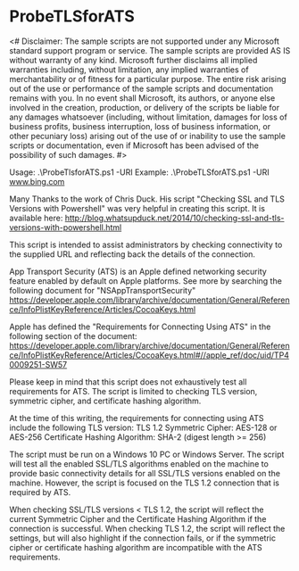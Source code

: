 # ProbeTLSforATS
<#
 Disclaimer: The sample scripts are not supported under any Microsoft standard support program or service. 
 The sample scripts are provided AS IS without warranty of any kind. Microsoft further disclaims all implied warranties 
 including, without limitation, any implied warranties of merchantability or of fitness for a particular purpose. 
 The entire risk arising out of the use or performance of the sample scripts and documentation remains with you. In no event shall Microsoft, its authors, or anyone else involved in the creation, production, or delivery of the scripts be liable for any damages whatsoever (including, without limitation, damages for loss of business profits, business interruption, loss of business information, or other pecuniary loss) arising out of the use of or inability to use the sample scripts or documentation, even if Microsoft has been advised of the possibility of such damages.
#>

Usage:   .\ProbeTlsforATS.ps1 -URI <Website URI>
Example: .\ProbeTLSforATS.ps1 -URI www.bing.com

Many Thanks to the work of Chris Duck. His script "Checking SSL and TLS Versions with Powershell" was very helpful in creating this script. It is available here: http://blog.whatsupduck.net/2014/10/checking-ssl-and-tls-versions-with-powershell.html

This script is intended to assist administrators by checking connectivity to the supplied URL and reflecting back the details of the connection.

App Transport Security (ATS) is an Apple defined networking security feature enabled by default on Apple platforms. See more by searching the following document for "NSAppTransportSecurity"
https://developer.apple.com/library/archive/documentation/General/Reference/InfoPlistKeyReference/Articles/CocoaKeys.html

Apple has defined the "Requirements for Connecting Using ATS" in the following section of the document: https://developer.apple.com/library/archive/documentation/General/Reference/InfoPlistKeyReference/Articles/CocoaKeys.html#//apple_ref/doc/uid/TP40009251-SW57

Please keep in mind that this script does not exhaustively test all requirements for ATS. The script is limited to checking TLS version, symmetric cipher, and certificate hashing algorithm.

At the time of this writing, the requirements for connecting using ATS include the following
TLS version: TLS 1.2 
Symmetric Cipher: AES-128 or AES-256
Certificate Hashing Algorithm: SHA-2 (digest length >= 256)

The script must be run on a Windows 10 PC or Windows Server. The script will test all the enabled SSL/TLS algorithms enabled on the machine to provide basic connectivity details for all SSL/TLS versions enabled on the machine. However, the script is focused on the TLS 1.2 connection that is required by ATS.

When checking SSL/TLS versions < TLS 1.2, the script will reflect the current Symmetric Cipher and the Certificate Hashing Algorithm if the connection is successful.
When checking TLS 1.2, the script will reflect the settings, but will also highlight if the connection fails, or if the symmetric cipher or certificate hashing algorithm are incompatible with the ATS requirements.

